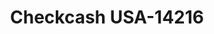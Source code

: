 ---
f_zip-code: 37771
f_state-code: TN
title: Checkcash USA-14216
f_phone: 865-988-4722
f_city-only: Lenoir City
f_address: 1109 Highway 321 N Lenoir City
f_location-unique-id: '14216'
slug: checkcash-usa-14216
updated-on: '2024-05-30T13:46:58.046Z'
created-on: '2024-05-30T13:36:59.803Z'
published-on: '2024-05-30T13:54:32.469Z'
f_city-state: cms/city/lenoir-city-tn.md
f_company: cms/company/checkcash-usa.md
f_state: cms/state/tennessee.md
layout: '[payday-loan].html'
tags: payday-loan
---